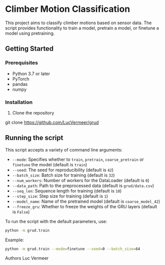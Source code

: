 # Climber Motion Classification

This project aims to classify climber motions based on sensor data. The script provides functionality to train a model, pretrain a model, or finetune a model using pretraining.

## Getting Started

### Prerequisites

- Python 3.7 or later
- PyTorch
- pandas
- numpy

### Installation

1. Clone the repository

git clone https://github.com/LucVermeer/grud


## Running the script

This script accepts a variety of command line arguments:

- `--mode`: Specifies whether to `train`, `pretrain`, `coarse_pretrain` or `finetune` the model (default is `train`)
- `--seed`: The seed for reproducibility (default is `42`)
- `--batch_size`: Batch size for training (default is `32`)
- `--num_workers`: Number of workers for the DataLoader (default is `0`)
- `--data_path`: Path to the preprocessed data (default is `grud/data.csv`)
- `--seq_len`: Sequence length for training (default is `10`)
- `--step_size`: Step size for training (default is `1`)
- `--model_name`: Name of the pretrained model (default is `coarse_model_42`)
- `--freeze_gru`: Whether to freeze the weights of the GRU layers (default is `False`)

To run the script with the default parameters, use:

```bash
python -m grud.train
```
Example:

```bash
python -m grud.train --mode=finetune --seed=0 --batch_size=64
```
Authors
Luc Vermeer
